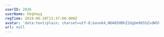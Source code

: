 ```yaml
---
userID: 2036
userName: hbqhmyg
regTime: 2019-08-28T13:37:00.000Z
avatar: 'data:text/plain; charset=utf-8;base64,NDA0IHBhZ2Ugbm90IGZvdW5kCg=='
url: null
---
```



